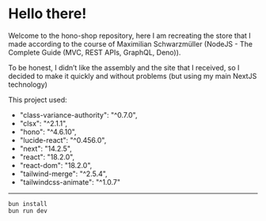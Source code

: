# Hello there!

Welcome to the hono-shop repository, here I am recreating the store that I made according to the course of Maximilian Schwarzmüller (NodeJS - The Complete Guide (MVC, REST APIs, GraphQL, Deno)).

To be honest, I didn’t like the assembly and the site that I received, so I decided to make it quickly and without problems (but using my main NextJS technology)

This project used:

- "class-variance-authority": "^0.7.0",
- "clsx": "^2.1.1",
- "hono": "^4.6.10",
- "lucide-react": "^0.456.0",
- "next": "14.2.5",
- "react": "18.2.0",
- "react-dom": "18.2.0",
- "tailwind-merge": "^2.5.4",
- "tailwindcss-animate": "^1.0.7"

---

```
bun install
bun run dev
```
